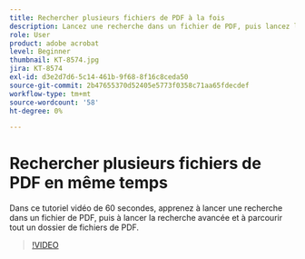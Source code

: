```yaml
---
title: Rechercher plusieurs fichiers de PDF à la fois
description: Lancez une recherche dans un fichier de PDF, puis lancez la recherche avancée et recherchez un dossier complet de fichiers de PDF
role: User
product: adobe acrobat
level: Beginner
thumbnail: KT-8574.jpg
jira: KT-8574
exl-id: d3e2d7d6-5c14-461b-9f68-8f16c8ceda50
source-git-commit: 2b47655370d52405e5773f0358c71aa65fdecdef
workflow-type: tm+mt
source-wordcount: '58'
ht-degree: 0%

---
```


# Rechercher plusieurs fichiers de PDF en même temps

Dans ce tutoriel vidéo de 60 secondes, apprenez à lancer une recherche dans un fichier de PDF, puis à lancer la recherche avancée et à parcourir tout un dossier de fichiers de PDF.

>[!VIDEO](https://video.tv.adobe.com/v/336363?quality=12&learn=on&hidetitle=true)
